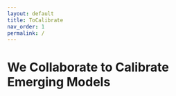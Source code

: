 ```yaml
---
layout: default
title: ToCalibrate
nav_order: 1
permalink: /
---
```


# We Collaborate to Calibrate Emerging Models 